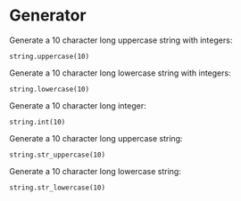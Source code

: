 # Generator

Generate a 10 character long uppercase string with integers:
  
  ```string.uppercase(10)```

Generate a 10 character long lowercase string with integers:
  
  ```string.lowercase(10)```

Generate a 10 character long integer:
  
  ```string.int(10)```

Generate a 10 character long uppercase string:
  
  ```string.str_uppercase(10)```

Generate a 10 character long lowercase string:

```string.str_lowercase(10)```
